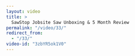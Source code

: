 ```yaml
---
layout: video
title: >
  SawStop Jobsite Saw Unboxing & 5 Month Review
permalink: "/video/33/"
redirect_from:
  - "/33/"
video-id: "3zbYR5ok1V0"
---
```

